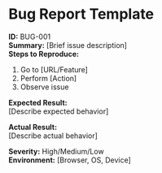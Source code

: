 # Bug Report Template

**ID:** BUG-001  
**Summary:** [Brief issue description]  
**Steps to Reproduce:**  
1. Go to [URL/Feature]  
2. Perform [Action]  
3. Observe issue  

**Expected Result:**  
[Describe expected behavior]

**Actual Result:**  
[Describe actual behavior]

**Severity:** High/Medium/Low  
**Environment:** [Browser, OS, Device]  
